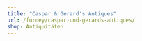 ```yaml
---
title: "Caspar & Gerard's Antiques"
url: /forney/caspar-und-gerards-antiques/
shop: Antiquitäten
---
```

